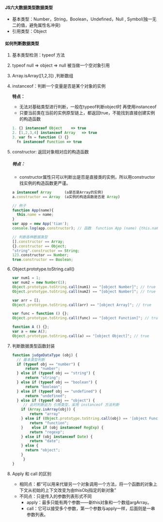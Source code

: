 #### JS六大数据类型数据类型

- 基本类型：Number，String，Boolean，Undefined，Null ,  Symbol(独一无二的值，避免属性名冲突)
- 引用类型：Object

#### 如何判断数据类型

1. 基本类型检测：typeof 方法 

2. typeof null => object => null  被当做一个空对象引用

3. Array.isArray([1,2,3]) ,判断数组 

4. instanceof：判断一个变量是否是某个对象的实例   

   **特点：**

   - 无法对基础类型进行判断，一般在typeof判断object时 再使用instanceof
   - 只要当前类在当前的实例原型链上，都返回true，不能找到直接创建实例的构造函数

   ```js
   1. {} instanceof Object    => true
   2. [1,2,3,4] instanceof Array   => true
   3. var fn = function () {}   
   	 fn instanceof Function => true
   ```

5. constructor: 返回对象相对应的构造函数

   ##### 特点：

   - constructor属性只可以判断出是否是直接类的实例，所以用constructor找实例的构造函数更严谨。

   ```js
   a instanceof Array      (a是否是Array的实例) 
   a.constructor == Array  (a实例的构造函数是否是 Array)
   
   // 例子
   function App(name){
     this.name = name;
   }
   var app = new App('tian');
   console.log(app.constructor); // 函数  function App (name) {this.name = name}
   
   // 判断各种数据类型
   [].constructor == Array;
   {}.constructor == Object;
   "string".constructor == String;
   123.constructor == Number;
   true.constructor == Boolean;
   ```

   

6. Object.prototype.toString.call()

   ```js
   var num1 = 1;
   var num2 = new Number(1);
   Object.prototype.toString.call(num1) == "[object Number]"; // true
   Object.prototype.toString.call(num2) == "[object Number]"; // true
   
   var arr = [];
   Object.prototype.toString.call(arr) == "[object Array]"; // true
   
   var func = function () {};
   Object.prototype.toString.call(func) == "[object Function]"; // true
   
   function A () {};
   var a = new A();
   Object.prototype.toString.call(a) == "[object Object]"; // true
   ```

7. 判断数据类型函数封装

   ```js
   function judgeDataType (obj) {
     // 基本类型判断
     if (typeof obj == "number") {
         return "number";
     } else if (typeof obj == "string") {
         return "string";      
     } else if (typeof obj == "boolean") {
         return "boolean";
     } else if (typeof obj == "undefined") {
         return "undefined";      
     } else if (typeof obj == "object") {
        // 此时判断此为 引用类型，采用 instanceof 方法判断
       if (Array.isArray(obj)) {
           return "array"
       } else if (Object.prototype.toString.call(obj) == '[object Function]') {
           return "function";
       }	else if (obj instanceof RegExp) {
           return "regexp";     
       } else if (obj instanceof Date) {
           return "date";     
       } else {
         return "object";
       }
    	}
   }
   ```

   

8. Apply 和 call 的区别
   - 相同点：都“可以用来代替另一个对象调用一个方法，将一个函数的对象上下文从初始的上下文改变为由thisObj指定的新对象”
   - 不同点：只是传入的参数列表形式不同
     - apply：最多只能有两个参数——新this对象和一个数组argArray。
     - call：它可以接受多个参数，第一个参数与apply一样，后面则是一串参数列表。